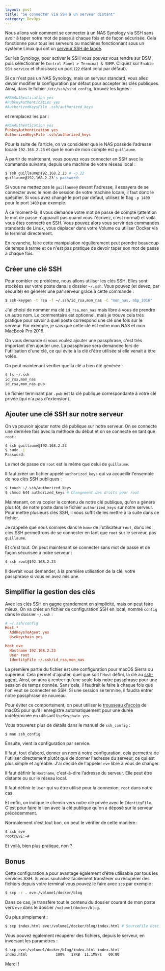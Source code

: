 ```yaml
---
layout: post
title: "Se connecter via SSH à un serveur distant"
category: DevOps
---
```


Nous allons voir comment se connecter à un NAS Synology via SSH sans avoir à taper notre mot de passe à chaque fois et de façon sécurisée. Cela fonctionne pour tous les serveurs ou machines fonctionnant sous un système Linux qui ont un [serveur SSH de lancé](https://help.ubuntu.com/lts/serverguide/openssh-server.html).

Sur les Synology, pour activer le SSH vous pouvez vous rendre sur DSM, puis sélectionner le ```Control Panel > Terminal & SNMP```. Cliquez sur ```Enable SSH service``` et choisissez un port (```22``` étant celui par défaut).

Si ce n'est pas un NAS Synology, mais un serveur standard, vous allez devoir modifier la configuration par défaut pour accepter les clés publiques. Ainsi, dans le fichier ```/etc/ssh/sshd_config```, trouvez les lignes :

```ini
#RSAAuthentication yes
#PubkeyAuthentication yes
#AuthorizedKeysFile .ssh/authorized_keys
```

et remplacez les par :

```ini
#RSAAuthentication yes
PubkeyAuthentication yes
AuthorizedKeysFile .ssh/authorized_keys
```

Pour la suite de l'article, on va considérer que le NAS possède l'adresse locale ```192.168.2.23``` et que le nom de mon compte est ```guillaume```.

À partir de maintenant, vous pouvez vous connecter en SSH avec la commande suivante, depuis une machine de votre réseau local :

```bash
$ ssh guillaume@192.168.2.23 # -p 22
guillaume@192.168.2.23's password:
```

Si vous ne mettez pas le ```guillaume@``` devant l'adresse, il essayera de se connecter avec le nom de session de votre machine locale, il faut donc le spécifier. Si vous avez changé le port par défaut, utilisez le flag ```-p 1400``` pour le port ```1400``` par exemple.

À ce moment-là, il vous demande votre mot de passe de compte (attention le mot de passe n'apparaît pas quand vous l'écrivez, c'est normal) et voilà vous êtes connecté en SSH. Vous pouvez alors vous servir des commandes standards de Linux, vous déplacer dans votre Volume ou utiliser Docker via le terminal directement.

En revanche, faire cette manipulation régulièrement peut prendre beaucoup de temps à terme et ce n'est pas pratique de devoir taper son mot de passe à chaque fois.

## Créer une clé SSH

Pour combler ce problème, nous allons utiliser les clés SSH. Elles sont stockées sur votre poste dans le dossier ```~/.ssh```. Vous pouvez (et devez, par sécurité) en générer une par serveur grâce à cette commande :

```bash
$ ssh-keygen -t rsa -f ~/.ssh/id_rsa,mon_nas -C "mon_nas, mbp_2016"
```

J'ai choisi de nommer ma clé ```id_rsa,mon_nas``` mais libre à vous de prendre un autre nom. Le commentaire est optionnel, mais je trouve cela très pratique pour savoir à quel poste correspond une clé une fois sur le serveur. Par exemple, je sais que cette clé est entre mon NAS et mon MacBook Pro 2016.

On vous demande si vous voulez ajouter une passphrase, c'est très important d'en ajouter une. La passphrase sera demandée lors de l'utilisation d'une clé, ce qui évite à la clé d'être utilisée si elle venait à être volée.

On peut maintenant vérifier que la clé a bien été générée :

```bash
$ ls ~/.ssh
id_rsa,mon_nas
id_rsa,mon_nas.pub
```

Le fichier terminant par ```.pub``` est la clé publique correspondante à votre clé privée (qui n'a pas d'extension).

## Ajouter une clé SSH sur notre serveur

On va pouvoir ajouter notre clé publique sur notre serveur. On se connecte une dernière fois avec la méthode du début et on se connecte en tant que ```root``` :

```bash
$ ssh guillaume@192.168.2.23
$ sudo -i
Password:
```

Le mot de passe de ```root``` est le même que celui de ```guillaume```.

Il faut créer un fichier appelé ```authorized_keys``` qui va accueillir l'ensemble de nos clés SSH publiques :

```bash
$ touch ~/.ssh/authorized_keys
$ chmod 644 authorized_keys # Changement des droits pour root
```

Maintenant, on va copier le contenu de notre clé publique, qu'on a généré plus tôt, de notre poste dans le fichier ```authorized_keys``` sur notre serveur. Pour mettre plusieurs clés SSH, il vous suffit de les mettre à la suite dans ce fichier.

Je rappelle que nous sommes dans le ```home``` de l'utilisateur ```root```, donc les clés SSH permettrons de se connecter en tant que ```root``` sur le serveur, pas ```guillaume```.

Et c'est tout. On peut maintenant se connecter sans mot de passe et de façon sécurisée à notre serveur :

```bash
$ ssh root@192.168.2.23
```

Il devrait vous demander, à la première utilisation de la clé, votre passphrase si vous en avez mis une.

## Simplifier la gestion des clés

Avec les clés SSH on gagne grandement en simplicité, mais on peut faire mieux. On va créer un fichier de configuration SSH en local, nommé ```config``` dans le dossier ```~/.ssh``` :

```ini
# ~/.ssh/config
Host *
  AddKeysToAgent yes
  UseKeychain yes

Host eve
  Hostname 192.168.2.23
  User root
  IdentityFile ~/.ssh/id_rsa,mon_nas
```

La première partie du fichier est une configuration pour macOS Sierra ou supérieur. Cela permet d'ajouter, quel que soit l'```Host``` défini, la clé au [ssh-agent](https://fr.wikipedia.org/wiki/Ssh-agent). Ainsi, on aura à rentrer qu'une seule fois notre passphrase pour une session de temps donnée. Sans cela, il faudrait le faire à chaque fois que l'on veut se connecter en SSH. Si une session se termine, il faudra entrer notre passphrase de nouveau.

Pour éviter ce comportement, on peut utiliser le [trousseau d'accès](https://en.wikipedia.org/wiki/Keychain_(software)) de macOS pour qu'il l'enregistre automatiquement pour une durée indéterminée en utilisant ```UseKeychain yes```.

Vous trouverez plus de détails dans le manuel de ```ssh_config``` :

```bash
$ man ssh_config
```

Ensuite, vient la configuration par service.

Il faut, tout d'abord, donner un nom à notre configuration, cela permettra de l'utiliser directement plutôt que de donner l'adresse du serveur, ce qui est plus simple et agréable. J'ai décidé de l'appeler ```eve``` libre à vous de changer.

Il faut définir le ```Hostname```, c'est-à-dire l'adresse du serveur. Elle peut être distante ou sur le réseau local.

Il faut définir le ```User``` qui va être utilisé pour la connexion, ```root``` dans notre cas.

Et enfin, on indique le chemin vers notre clé privée avec le ```IdentityFile```. C'est pour faire le lien avec la clé publique qu'on a déposé sur le serveur précédemment.

Normalement c'est tout bon, on peut le vérifier de cette manière :

```bash
$ ssh eve
root@EVE:~#
```

Et voilà, bien plus pratique, non ?

## Bonus

Cette configuration a pour avantage également d'être utilisable par tous les services SSH. Si vous souhaitez facilement transférer ou récupérer des fichiers depuis votre terminal vous pouvez le faire avec ```scp``` par exemple :

```bash
$ scp -r . eve:/volume1/docker/blog
```

Dans ce cas, je transfère tout le contenu du dossier courant de mon poste vers ```eve``` dans le dossier ```/volume1/docker/blog```.

Ou plus simplement :

```bash
$ scp index.html eve:/volume1/docker/blog/index.html # SourceFile host:directory/TargetFile
```

Vous pouvez également récupérer des fichiers, depuis le serveur, en inversant les paramètres :

```bash
$ scp eve:/volume1/docker/blog/index.html index.html
index.html             100%   17KB  11.1MB/s   00:00
```

Merci !
